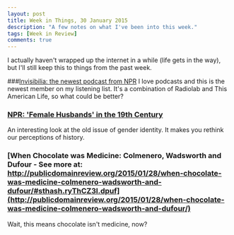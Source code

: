 ```yaml
---
layout: post
title: Week in Things, 30 January 2015
description: "A few notes on what I've been into this week."
tags: [Week in Review]
comments: true
---
```

I actually haven't wrapped up the internet in a while (life gets in the way), but I'll still keep this to things from the past week.

###[Invisibilia: the newest podcast from NPR](http://www.npr.org/templates/story/story.php?storyId=5064)
I love podcasts and this is the newest member on my listening list. It's a combination of Radiolab and This American Life, so what could be better?

### [NPR: 'Female Husbands' in the 19th Century](http://www.npr.org/blogs/npr-history-dept/2015/01/29/382230187/-female-husbands-in-the-19th-century?sc=tw)
An interesting look at the old issue of gender identity. It makes you rethink our perceptions of history.

### [When Chocolate was Medicine: Colmenero, Wadsworth and Dufour - See more at: http://publicdomainreview.org/2015/01/28/when-chocolate-was-medicine-colmenero-wadsworth-and-dufour/#sthash.ryThCZ3l.dpuf](http://publicdomainreview.org/2015/01/28/when-chocolate-was-medicine-colmenero-wadsworth-and-dufour/)
Wait, this means chocolate isn't medicine, now? 

